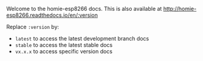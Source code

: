 Welcome to the homie-esp8266 docs. This is also available at http://homie-esp8266.readthedocs.io/en/:version

Replace `:version` by:

* `latest` to access the latest development branch docs
* `stable` to access the latest stable docs
* `vx.x.x` to access specific version docs
